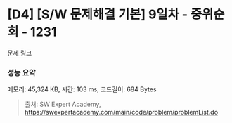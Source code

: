 # [D4] [S/W 문제해결 기본] 9일차 - 중위순회 - 1231 

[문제 링크](https://swexpertacademy.com/main/code/problem/problemDetail.do?contestProbId=AV140YnqAIECFAYD) 

### 성능 요약

메모리: 45,324 KB, 시간: 103 ms, 코드길이: 684 Bytes



> 출처: SW Expert Academy, https://swexpertacademy.com/main/code/problem/problemList.do